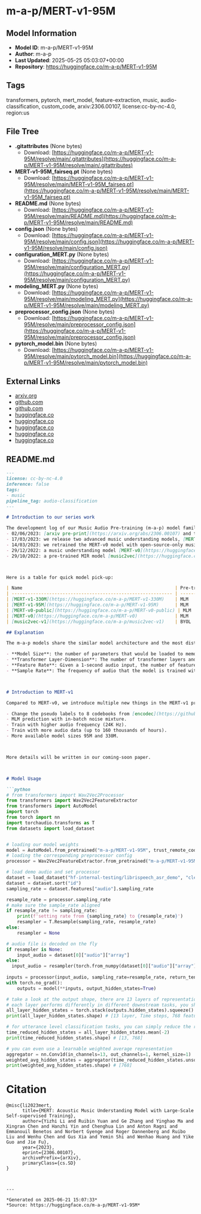 # m-a-p/MERT-v1-95M

## Model Information

- **Model ID**: m-a-p/MERT-v1-95M
- **Author**: m-a-p
- **Last Updated**: 2025-05-25 05:03:07+00:00
- **Repository**: https://huggingface.co/m-a-p/MERT-v1-95M

## Tags

transformers, pytorch, mert_model, feature-extraction, music, audio-classification, custom_code, arxiv:2306.00107, license:cc-by-nc-4.0, region:us

## File Tree

- **.gitattributes** (None bytes)
  - Download: [https://huggingface.co/m-a-p/MERT-v1-95M/resolve/main/.gitattributes](https://huggingface.co/m-a-p/MERT-v1-95M/resolve/main/.gitattributes)
- **MERT-v1-95M_fairseq.pt** (None bytes)
  - Download: [https://huggingface.co/m-a-p/MERT-v1-95M/resolve/main/MERT-v1-95M_fairseq.pt](https://huggingface.co/m-a-p/MERT-v1-95M/resolve/main/MERT-v1-95M_fairseq.pt)
- **README.md** (None bytes)
  - Download: [https://huggingface.co/m-a-p/MERT-v1-95M/resolve/main/README.md](https://huggingface.co/m-a-p/MERT-v1-95M/resolve/main/README.md)
- **config.json** (None bytes)
  - Download: [https://huggingface.co/m-a-p/MERT-v1-95M/resolve/main/config.json](https://huggingface.co/m-a-p/MERT-v1-95M/resolve/main/config.json)
- **configuration_MERT.py** (None bytes)
  - Download: [https://huggingface.co/m-a-p/MERT-v1-95M/resolve/main/configuration_MERT.py](https://huggingface.co/m-a-p/MERT-v1-95M/resolve/main/configuration_MERT.py)
- **modeling_MERT.py** (None bytes)
  - Download: [https://huggingface.co/m-a-p/MERT-v1-95M/resolve/main/modeling_MERT.py](https://huggingface.co/m-a-p/MERT-v1-95M/resolve/main/modeling_MERT.py)
- **preprocessor_config.json** (None bytes)
  - Download: [https://huggingface.co/m-a-p/MERT-v1-95M/resolve/main/preprocessor_config.json](https://huggingface.co/m-a-p/MERT-v1-95M/resolve/main/preprocessor_config.json)
- **pytorch_model.bin** (None bytes)
  - Download: [https://huggingface.co/m-a-p/MERT-v1-95M/resolve/main/pytorch_model.bin](https://huggingface.co/m-a-p/MERT-v1-95M/resolve/main/pytorch_model.bin)


## External Links

- [arxiv.org](https://arxiv.org/abs/2306.00107)
- [github.com](https://github.com/facebookresearch/encodec)
- [github.com](https://github.com/yizhilll/MERT)
- [huggingface.co](https://huggingface.co/m-a-p/MERT-v0)
- [huggingface.co](https://huggingface.co/m-a-p/MERT-v0-public)
- [huggingface.co](https://huggingface.co/m-a-p/MERT-v1-330M)
- [huggingface.co](https://huggingface.co/m-a-p/MERT-v1-95M)
- [huggingface.co](https://huggingface.co/m-a-p/music2vec-v1)


## README.md

```markdown
---
license: cc-by-nc-4.0
inference: false
tags:
- music
pipeline_tag: audio-classification
---

# Introduction to our series work

The development log of our Music Audio Pre-training (m-a-p) model family:
- 02/06/2023: [arxiv pre-print](https://arxiv.org/abs/2306.00107) and training [codes](https://github.com/yizhilll/MERT) released.
- 17/03/2023: we release two advanced music understanding models, [MERT-v1-95M](https://huggingface.co/m-a-p/MERT-v1-95M) and [MERT-v1-330M](https://huggingface.co/m-a-p/MERT-v1-330M) , trained with new paradigm and dataset. They outperform the previous models and can better generalize to more tasks.
- 14/03/2023: we retrained the MERT-v0 model with open-source-only music dataset [MERT-v0-public](https://huggingface.co/m-a-p/MERT-v0-public)
- 29/12/2022: a music understanding model [MERT-v0](https://huggingface.co/m-a-p/MERT-v0) trained with **MLM** paradigm, which performs better at downstream tasks.
- 29/10/2022: a pre-trained MIR model [music2vec](https://huggingface.co/m-a-p/music2vec-v1) trained with **BYOL** paradigm.



Here is a table for quick model pick-up:

| Name                                                         | Pre-train Paradigm | Training Data (hour) | Pre-train Context   (second) | Model Size | Transformer Layer-Dimension | Feature Rate | Sample Rate | Release Date |
| ------------------------------------------------------------ | ------------------ | -------------------- | ---------------------------- | ---------- | --------------------------- | ------------ | ----------- | ------------ |
| [MERT-v1-330M](https://huggingface.co/m-a-p/MERT-v1-330M)    | MLM                | 160K                 | 5                            | 330M       | 24-1024                     | 75 Hz        | 24K Hz      | 17/03/2023   |
| [MERT-v1-95M](https://huggingface.co/m-a-p/MERT-v1-95M)      | MLM                | 20K                  | 5                            | 95M        | 12-768                      | 75 Hz        | 24K Hz      | 17/03/2023   |
| [MERT-v0-public](https://huggingface.co/m-a-p/MERT-v0-public) | MLM                | 900                  | 5                            | 95M        | 12-768                      | 50 Hz        | 16K Hz      | 14/03/2023   |
| [MERT-v0](https://huggingface.co/m-a-p/MERT-v0)              | MLM                | 1000                 | 5                            | 95 M       | 12-768                      | 50 Hz        | 16K Hz      | 29/12/2022   |
| [music2vec-v1](https://huggingface.co/m-a-p/music2vec-v1)    | BYOL               | 1000                 | 30                           | 95 M       | 12-768                      | 50 Hz        | 16K Hz      | 30/10/2022   |

## Explanation

The m-a-p models share the similar model architecture and the most distinguished difference is the paradigm in used pre-training. Other than that, there are several nuance technical configuration needs to know before using:

- **Model Size**: the number of parameters that would be loaded to memory. Please select the appropriate size fitting your hardware.
- **Transformer Layer-Dimension**: The number of transformer layers and the corresponding feature dimensions can be outputted from our model. This is marked out because features extracted by **different layers could have various performance depending on tasks**.
- **Feature Rate**: Given a 1-second audio input, the number of features output by the model.
- **Sample Rate**: The frequency of audio that the model is trained with.



# Introduction to MERT-v1

Compared to MERT-v0, we introduce multiple new things in the MERT-v1 pre-training:

- Change the pseudo labels to 8 codebooks from [encodec](https://github.com/facebookresearch/encodec), which potentially has higher quality and empower our model to support music generation.
- MLM prediction with in-batch noise mixture.
- Train with higher audio frequency (24K Hz).
- Train with more audio data (up to 160 thousands of hours).
- More available model sizes 95M and 330M.



More details will be written in our coming-soon paper.



# Model Usage

```python
# from transformers import Wav2Vec2Processor
from transformers import Wav2Vec2FeatureExtractor
from transformers import AutoModel
import torch
from torch import nn
import torchaudio.transforms as T
from datasets import load_dataset


# loading our model weights
model = AutoModel.from_pretrained("m-a-p/MERT-v1-95M", trust_remote_code=True)
# loading the corresponding preprocessor config
processor = Wav2Vec2FeatureExtractor.from_pretrained("m-a-p/MERT-v1-95M",trust_remote_code=True)

# load demo audio and set processor
dataset = load_dataset("hf-internal-testing/librispeech_asr_demo", "clean", split="validation")
dataset = dataset.sort("id")
sampling_rate = dataset.features["audio"].sampling_rate

resample_rate = processor.sampling_rate
# make sure the sample_rate aligned
if resample_rate != sampling_rate:
    print(f'setting rate from {sampling_rate} to {resample_rate}')
    resampler = T.Resample(sampling_rate, resample_rate)
else:
    resampler = None

# audio file is decoded on the fly
if resampler is None:
	input_audio = dataset[0]["audio"]["array"]
else:
  input_audio = resampler(torch.from_numpy(dataset[0]["audio"]["array"]))
  
inputs = processor(input_audio, sampling_rate=resample_rate, return_tensors="pt")
with torch.no_grad():
    outputs = model(**inputs, output_hidden_states=True)

# take a look at the output shape, there are 13 layers of representation
# each layer performs differently in different downstream tasks, you should choose empirically
all_layer_hidden_states = torch.stack(outputs.hidden_states).squeeze()
print(all_layer_hidden_states.shape) # [13 layer, Time steps, 768 feature_dim]

# for utterance level classification tasks, you can simply reduce the representation in time
time_reduced_hidden_states = all_layer_hidden_states.mean(-2)
print(time_reduced_hidden_states.shape) # [13, 768]

# you can even use a learnable weighted average representation
aggregator = nn.Conv1d(in_channels=13, out_channels=1, kernel_size=1)
weighted_avg_hidden_states = aggregator(time_reduced_hidden_states.unsqueeze(0)).squeeze()
print(weighted_avg_hidden_states.shape) # [768]
```



# Citation

```shell
@misc{li2023mert,
      title={MERT: Acoustic Music Understanding Model with Large-Scale Self-supervised Training}, 
      author={Yizhi Li and Ruibin Yuan and Ge Zhang and Yinghao Ma and Xingran Chen and Hanzhi Yin and Chenghua Lin and Anton Ragni and Emmanouil Benetos and Norbert Gyenge and Roger Dannenberg and Ruibo Liu and Wenhu Chen and Gus Xia and Yemin Shi and Wenhao Huang and Yike Guo and Jie Fu},
      year={2023},
      eprint={2306.00107},
      archivePrefix={arXiv},
      primaryClass={cs.SD}
}
```
```


---

*Generated on 2025-06-21 15:07:33*
*Source: https://huggingface.co/m-a-p/MERT-v1-95M*
